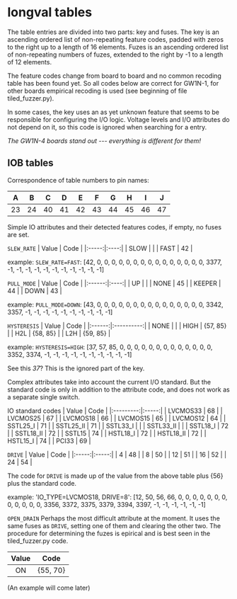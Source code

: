 # longval tables
The table entries are divided into two parts: key and fuses. The key is an ascending ordered list of non-repeating feature codes, padded with zeros to the right up to a length of 16 elements. Fuzes is an ascending ordered list of non-repeating numbers of fuzes, extended to the right by -1 to a length of 12 elements.

The feature codes change from board to board and no common recoding table has been found yet. So all codes below are correct for GW1N-1, for other boards empirical recoding is used (see beginning of file tiled_fuzzer.py). 

In some cases, the key uses an as yet unknown feature that seems to be responsible for configuring the I/O logic. Voltage levels and I/O attributes do not depend on it, so this code is ignored when searching for a entry.

*The GW1N-4 boards stand out --- everything is different for them!*

## IOB tables
Correspondence of table numbers to pin names:

|  A  |  B  |  C  |  D  |  E  |  F  |  G  |  H  |  I  |  J  |
|:---:|:---:|:---:|:---:|:---:|:---:|:---:|:---:|:---:|:---:|
| 23  |  24 |  40 |  41 |  42 |  43 |  44 |  45 |  46 |  47 |


Simple IO attributes and their detected features codes, if empty, no fuses are set.

`SLEW_RATE`
| Value | Code |
|:-----:|:----:|
| SLOW  |      |
| FAST  |  42  |

example: `SLEW_RATE=FAST`:
[42, 0, 0, 0, 0, 0, 0, 0, 0, 0, 0, 0, 0, 0, 0, 0, 3377, -1, -1, -1, -1, -1, -1, -1, -1, -1, -1, -1]


`PULL_MODE`
| Value  | Code |
|:------:|:----:|
| UP     |      |
| NONE   |  45  |
| KEEPER |  44  |
| DOWN   |  43  |

example: `PULL_MODE=DOWN`:
[43, 0, 0, 0, 0, 0, 0, 0, 0, 0, 0, 0, 0, 0, 0, 0, 3342, 3357, -1, -1, -1, -1, -1, -1, -1, -1, -1, -1]

`HYSTERESIS`
| Value  | Code       |
|:------:|:----------:|
| NONE   |            |
| HIGH   |  {57, 85}  |
| H2L    |  {58, 85}  |
| L2H    |  {59, 85}  |

example: `HYSTERESIS=HIGH`:
[37, 57, 85, 0, 0, 0, 0, 0, 0, 0, 0, 0, 0, 0, 0, 0, 3352, 3374, -1, -1, -1, -1, -1, -1, -1, -1, -1, -1]

See this *37*? This is the ignored part of the key.

Complex attributes take into account the current I/O standard. But the standard code is only in addition to the attribute code, and does not work as a separate single switch.

IO standard codes
| Value     | Code  |
|:---------:|:-----:|
| LVCMOS33  |  68   |
| LVCMOS25  |  67   |
| LVCMOS18  |  66   |
| LVCMOS15  |  65   |
| LVCMOS12  |  64   |
| SSTL25_I  |  71   |
| SSTL25_II |  71   |
| SSTL33_I  |       |
| SSTL33_II |       |
| SSTL18_I  |  72   |
| SSTL18_II |  72   |
| SSTL15    |  74   |
| HSTL18_I  |  72   |
| HSTL18_II |  72   |
| HSTL15_I  |  74   |
| PCI33     |  69   |

`DRIVE`
| Value | Code  |
|:-----:|:-----:|
|   4   |  48   |
|   8   |  50   |
|  12   |  51   |
|  16   |  52   |
|  24   |  54   |

The code for `DRIVE` is made up of the value from the above table plus {56} plus the standard code.

example: 'IO_TYPE=LVCMOS18, DRIVE=8':
[12, 50, 56, 66, 0, 0, 0, 0, 0, 0, 0, 0, 0, 0, 0, 0, 3356, 3372, 3375, 3379, 3394, 3397, -1, -1, -1, -1, -1, -1]

`OPEN_DRAIN`
Perhaps the most difficult attribute at the moment. It uses the same fuses as `DRIVE`, setting one of them and clearing the other two. The procedure for determining the fuzes is epirical and is best seen in the tiled_fuzzer.py code.

| Value | Code        |
|:-----:|:-----------:|
|   ON  |  {55, 70}   |

(An example will come later)


